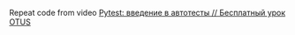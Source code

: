 Repeat code from
video [Pytest: введение в автотесты // Бесплатный урок OTUS]( https://www.youtube.com/watch?v=gEkF0He5L04&t=1023s&ab_channel=OTUS%D0%9E%D0%BD%D0%BB%D0%B0%D0%B9%D0%BD-%D0%BE%D0%B1%D1%80%D0%B0%D0%B7%D0%BE%D0%B2%D0%B0%D0%BD%D0%B8%D0%B5)
